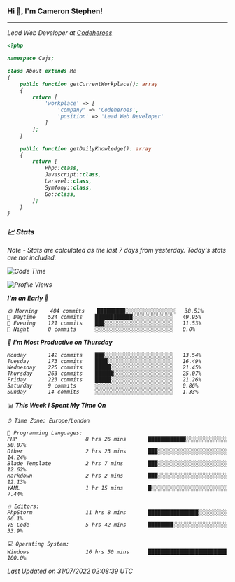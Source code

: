 ### Hi 👋, I'm Cameron Stephen!
<hr>
<p><em>Lead Web Developer at <a href="https://codeheroes.co.uk">Codeheroes</a></p>


```php
<?php

namespace Cajs;

class About extends Me
{
    public function getCurrentWorkplace(): array
    {
        return [
            'workplace' => [
                'company' => 'Codeheroes',
                'position' => 'Lead Web Developer'
            ]
        ];
    }

    public function getDailyKnowledge(): array
    {
        return [
            Php::class,
            Javascript::class,
            Laravel::class,
            Symfony::class,
            Go::class,
        ];
    }
}
```

### 📈 Stats
<p><em>Note - Stats are calculated as the last 7 days from yesterday. Today's stats are not included.</em></p>


<!--START_SECTION:waka-->
![Code Time](http://img.shields.io/badge/Code%20Time-3%2C055%20hrs%2045%20mins-blue)

![Profile Views](http://img.shields.io/badge/Profile%20Views-0-blue)

**I'm an Early 🐤** 

```text
🌞 Morning    404 commits    █████████░░░░░░░░░░░░░░░░   38.51% 
🌆 Daytime    524 commits    ████████████░░░░░░░░░░░░░   49.95% 
🌃 Evening    121 commits    ███░░░░░░░░░░░░░░░░░░░░░░   11.53% 
🌙 Night      0 commits      ░░░░░░░░░░░░░░░░░░░░░░░░░   0.0%

```
📅 **I'm Most Productive on Thursday** 

```text
Monday       142 commits    ███░░░░░░░░░░░░░░░░░░░░░░   13.54% 
Tuesday      173 commits    ████░░░░░░░░░░░░░░░░░░░░░   16.49% 
Wednesday    225 commits    █████░░░░░░░░░░░░░░░░░░░░   21.45% 
Thursday     263 commits    ██████░░░░░░░░░░░░░░░░░░░   25.07% 
Friday       223 commits    █████░░░░░░░░░░░░░░░░░░░░   21.26% 
Saturday     9 commits      ░░░░░░░░░░░░░░░░░░░░░░░░░   0.86% 
Sunday       14 commits     ░░░░░░░░░░░░░░░░░░░░░░░░░   1.33%

```


📊 **This Week I Spent My Time On** 

```text
⌚︎ Time Zone: Europe/London

💬 Programming Languages: 
PHP                      8 hrs 26 mins       ████████████░░░░░░░░░░░░░   50.07% 
Other                    2 hrs 23 mins       ███░░░░░░░░░░░░░░░░░░░░░░   14.24% 
Blade Template           2 hrs 7 mins        ███░░░░░░░░░░░░░░░░░░░░░░   12.62% 
Markdown                 2 hrs 2 mins        ███░░░░░░░░░░░░░░░░░░░░░░   12.13% 
YAML                     1 hr 15 mins        █░░░░░░░░░░░░░░░░░░░░░░░░   7.44%

🔥 Editors: 
PhpStorm                 11 hrs 8 mins       ████████████████░░░░░░░░░   66.1% 
VS Code                  5 hrs 42 mins       ████████░░░░░░░░░░░░░░░░░   33.9%

💻 Operating System: 
Windows                  16 hrs 50 mins      █████████████████████████   100.0%

```


 Last Updated on 31/07/2022 02:08:39 UTC
<!--END_SECTION:waka-->
